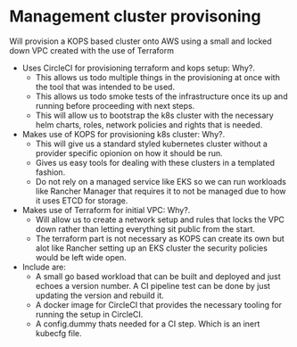 # Management cluster provisoning

Will provision a KOPS based cluster onto AWS using a small and locked down VPC created with the use of Terraform

* Uses CircleCI for provisioning terraform and kops setup: Why?.
    * This allows us todo multiple things in the provisioning at once with the tool that was intended to be used.
    * This allows us todo smoke tests of the infrastructure once its up and running before proceeding with next steps.
    * This will allow us to bootstrap the k8s cluster with the necessary helm charts, roles, network policies and rights that is needed.
* Makes use of KOPS for provisioning k8s cluster: Why?.
    * This will give us a standard styled kubernetes cluster without a provider specific opionion on how it should be run.
    * Gives us easy tools for dealing with these clusters in a templated fashion.
    * Do not rely on a managed service like EKS so we can run workloads like Rancher Manager that requires it to not be managed due to how it uses ETCD for storage.
* Makes use of Terraform for initial VPC: Why?.
    * Will allow us to create a network setup and rules that locks the VPC down rather than letting everything sit public from the start.
    * The terraform part is not necessary as KOPS can create its own but alot like Rancher setting up an EKS cluster the security policies would be left wide open.
* Include are:
    * A small go based workload that can be built and deployed and just echoes a version number. A CI pipeline test can be done by just updating the version and rebuild it.
    * A docker image for CircleCI that provides the necessary tooling for running the setup in CircleCI.
    * A config.dummy thats needed for a CI step. Which is an inert kubecfg file.
